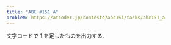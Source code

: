 ```yaml
---
title: "ABC #151 A"
problem: https://atcoder.jp/contests/abc151/tasks/abc151_a
---
```

文字コードで 1 を足したものを出力する.
